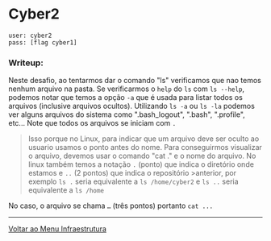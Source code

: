 # Cyber2

```
user: cyber2
pass: [flag cyber1]
```
### Writeup:

Neste desafio, ao tentarmos dar o comando "ls" verificamos que nao temos nenhum arquivo na pasta.
Se verificarmos o `help` do `ls` com `ls --help`, podemos notar que temos a opção `-a` que é usada para listar todos os arquivos (inclusive arquivos ocultos).
Utilizando `ls -a` ou `ls -la` podemos ver alguns arquivos do sistema como ".bash_logout", ".bash", ".profile", etc...
Note que todos os arquivos se iniciam com `.`
>Isso porque no Linux, para indicar que um arquivo deve ser oculto ao usuario usamos o ponto antes do nome.
>Para conseguirmos visualizar o arquivo, devemos usar o comando "cat ." e o nome do arquivo.
>No linux também temos a notação `.` (ponto) que indica o diretório onde estamos e `..` (2 pontos) que indica o repositório >anterior, por exemplo `ls .` seria equivalente a `ls /home/cyber2` e `ls ..` seria equivalente a `ls /home`  

No caso, o arquivo se chama `…` (três pontos)
portanto `cat ...`

---

[Voltar ao Menu Infraestrutura](https://github.com/insidersec/ctf_writeups/blob/master/Infraestrutura/infraestrutura.md)